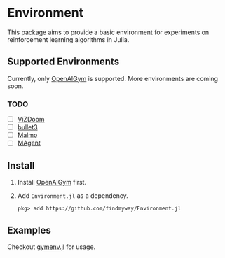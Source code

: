 # Environment

This package aims to provide a basic environment for experiments on reinforcement learning algorithms in Julia.

## Supported Environments

Currently, only [OpenAIGym](https://github.com/openai/gym) is supported. More environments are coming soon.

### TODO

- [ ] [ViZDoom](https://github.com/mwydmuch/ViZDoom)
- [ ] [bullet3](https://github.com/bulletphysics/bullet3)
- [ ] [Malmo](https://github.com/Microsoft/malmo)
- [ ] [MAgent](https://github.com/geek-ai/MAgent)

## Install

1. Install [OpenAIGym](https://github.com/openai/gym#installation) first.
1. Add `Environment.jl` as a dependency.

    ```pkg> add https://github.com/findmyway/Environment.jl```

## Examples

Checkout [gymenv.jl](https://github.com/findmyway/Environment.jl/blob/master/test/gymenv.jl) for usage.
